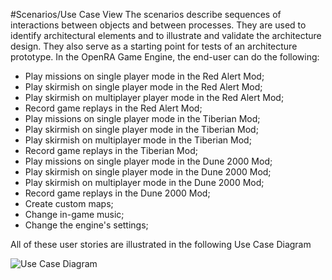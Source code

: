 #Scenarios/Use Case View
The scenarios describe sequences of interactions between objects and between processes. They are used to identify architectural elements and to illustrate and validate the architecture design. They also serve as a starting point for tests of an architecture prototype. In the OpenRA Game Engine, the end-user can do the following:
* Play missions on single player mode in the Red Alert Mod;
* Play skirmish on single player mode in the Red Alert Mod;
* Play skirmish on multiplayer player mode in the Red Alert Mod;
* Record game replays in the Red Alert Mod;
* Play missions on single player mode in the Tiberian Mod;
* Play skirmish on single player mode in the Tiberian Mod;
* Play skirmish on multiplayer mode in the Tiberian Mod;
* Record game replays in the Tiberian Mod;
* Play missions on single player mode in the Dune 2000 Mod;
* Play skirmish on single player mode in the Dune 2000 Mod;
* Play skirmish on multiplayer mode in the Dune 2000 Mod;
* Record game replays in the Dune 2000 Mod;
* Create custom maps;
* Change in-game music;
* Change the engine's settings;

All of these user stories are illustrated in the following Use Case Diagram


![Use Case Diagram](https://github.com/Malafas/OpenRA/blob/bleed/ADS/4+1/Scenarios/UseCaseDiagram.png)
